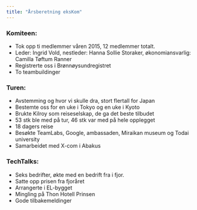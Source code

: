 ```yaml
---
title: "Årsberetning eksKom"
---
```


### Komiteen:
- Tok opp ti medlemmer våren 2015, 12 medlemmer totalt. 
- Leder: Ingrid Vold, nestleder: Hanna Sollie Storaker, økonomiansvarlig: Camilla Tøftum Ranner
- Registrerte oss i Brønnøysundregistret
- To teambuildinger

### Turen: 
- Avstemming og hvor vi skulle dra, stort flertall for Japan
- Bestemte oss for en uke i Tokyo og en uke i Kyoto
- Brukte Kilroy som reiseselskap, de ga det beste tilbudet
- 53 stk ble med på tur, 46 stk var med på hele opplegget
- 18 dagers reise
- Besøkte TeamLabs, Google, ambassaden, Miraikan museum og Todai university
- Samarbeidet med X-com i Abakus


### TechTalks:
- Seks bedrifter, økte med en bedrift fra i fjor.
- Satte opp prisen fra fjoråret
- Arrangerte i EL-bygget
- Mingling på Thon Hotell Prinsen
- Gode tilbakemeldinger